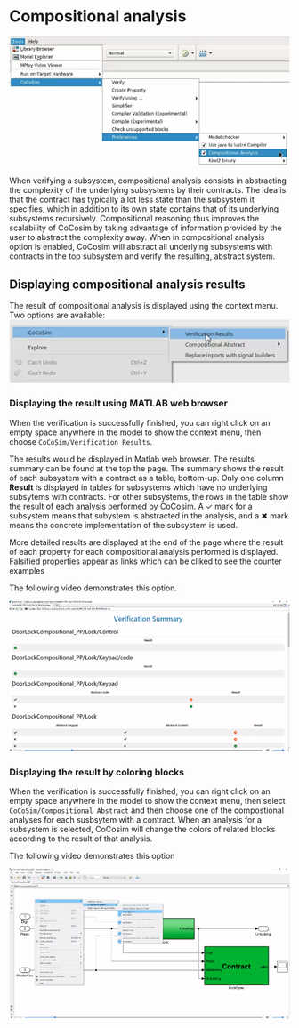 # Compositional analysis

![compositional analysis](https://github.com/coco-team/cocoSim2/blob/master/doc/images/compositionalAnalysis.png)

When verifying a subsystem, compositional analysis consists in abstracting the complexity of the underlying 
subsystems by their contracts. The idea is that the contract has typically a lot less state than the subsystem it specifies, which in 
addition to its own state contains that of its underlying subsystems recursively. Compositional reasoning thus improves the scalability 
of CoCosim by taking advantage of information provided by the user to abstract the complexity away. When in compositional analysis option 
is enabled, CoCosim will abstract all underlying subsystems with contracts in the top subsystem and verify the resulting, abstract system.


## Displaying compositional analysis results

The result of compositional analysis is displayed using the context menu. Two options are available:
![context menu](https://github.com/coco-team/cocoSim2/blob/master/doc/images/contextMenuVerificationResults.png)


### Displaying the result using MATLAB web browser

When the verification is successfully finished, you can right click on an empty space anywhere in the model to show the context menu, then choose ```CoCoSim/Verification Results```.

The results would be displayed in Matlab web browser. The results summary can be found at the top the page. The summary shows the result of each subsystem with a contract as a table, bottom-up. Only one column **Result** is displayed in tables for subsystems which have no underlying subsytems with contracts. For other subsystems, the rows in the table show the result of each analysis performed by CoCosim. A ✓ mark for a subsystem means that subystem is abstracted in the analysis, and a ✖ mark means the concrete implementation of the subsystem is used. 

More detailed results are displayed at the end of the page where the result of each property for each compositional analysis performed is displayed. Falsified properties appear as links which can be cliked to see the counter examples

The following video demonstrates this option. 

[![htmlVerificationResults](https://github.com/coco-team/cocoSim2/blob/master/doc/videos/htmlVerificationResults.png)](http://milner.cs.uiowa.edu/cocosim/htmlVerificationResults.mp4)

### Displaying the result by coloring blocks

When the verification is successfully finished, you can right click on an empty space anywhere in the model to show the context menu, then select ```CoCoSim/Compositional Abstract``` and then choose one of the compostional analyses for each susbsytem with a contract. When an analysis for a subsystem is selected, CoCosim will change the colors of related blocks according to the result of that analysis. 

The following video demonstrates this option 

[![compositionalAbstract](https://github.com/coco-team/cocoSim2/blob/master/doc/videos/compositionalAbstract.png)](http://milner.cs.uiowa.edu/cocosim/compositionalAbstract.mp4)
